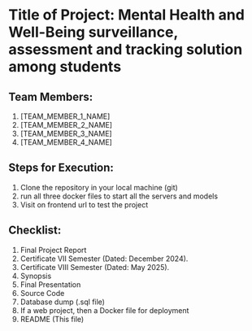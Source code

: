 # Title of Project: Mental Health and Well-Being surveillance, assessment and tracking solution among students

## Team Members:

1. [TEAM_MEMBER_1_NAME]
2. [TEAM_MEMBER_2_NAME]
3. [TEAM_MEMBER_3_NAME]
4. [TEAM_MEMBER_4_NAME]

## Steps for Execution:

1. Clone the repository in your local machine (git)
2. run all three docker files to start all the servers and models
3. Visit on frontend url to test the project

## Checklist:

1. Final Project Report
2. Certificate VII Semester (Dated: December 2024).
3. Certificate VIII Semester (Dated: May 2025).
4. Synopsis
5. Final Presentation
6. Source Code
7. Database dump (.sql file)
8. If a web project, then a Docker file for deployment
9. README (This file)
